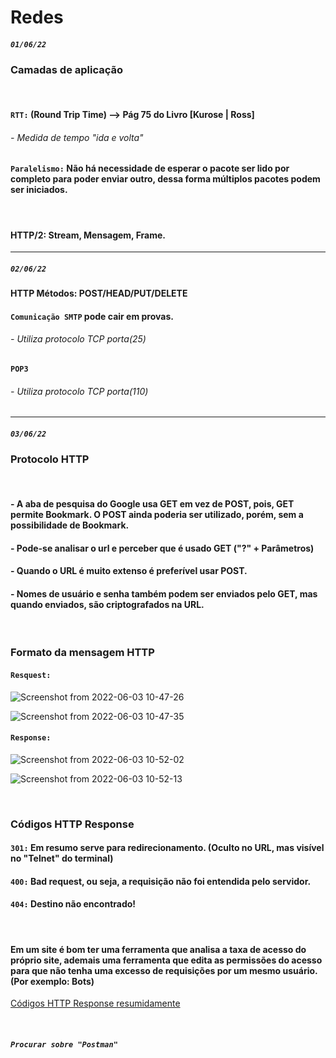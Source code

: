 # Redes

##### `01/06/22`

### Camadas de aplicação
</br>

#### `RTT:` (Round Trip Time) --> Pág 75 do Livro [Kurose | Ross]

###### - Medida de tempo "ida e volta"

#### `Paralelismo:` Não há necessidade de esperar o pacote ser lido por completo para poder enviar outro, dessa forma múltiplos pacotes podem ser iniciados.
</br>

#### HTTP/2: Stream, Mensagem, Frame.

---

##### `02/06/22`

#### HTTP Métodos: POST/HEAD/PUT/DELETE

#### `Comunicação SMTP` pode cair em provas.
###### - Utiliza protocolo TCP porta(25)

#### `POP3`
###### - Utiliza protocolo TCP porta(110)


---

##### `03/06/22`

### Protocolo HTTP
</br>

#### - A aba de pesquisa do Google usa GET em vez de POST, pois, GET permite Bookmark. O POST ainda poderia ser utilizado, porém, sem a possibilidade de Bookmark.
#### - Pode-se analisar o url e perceber que é usado GET ("?" + Parâmetros)
#### - Quando o URL é muito extenso é preferível usar POST.
#### - Nomes de usuário e senha também podem ser enviados pelo GET, mas quando enviados, são criptografados na URL.

</br>

### Formato da mensagem HTTP
#### `Resquest:`
<p
   
![Screenshot from 2022-06-03 10-47-26](https://user-images.githubusercontent.com/66181571/171866978-45d2f678-0066-429e-9b46-d6460de005ed.png)
   
![Screenshot from 2022-06-03 10-47-35](https://user-images.githubusercontent.com/66181571/171867352-296044e0-a0a5-4148-905f-72d6556af8fb.png)

</p>

#### `Response:`
<p

![Screenshot from 2022-06-03 10-52-02](https://user-images.githubusercontent.com/66181571/171867720-4ba2f77d-0463-46e3-95bd-9a0279b8fd7a.png)
   
![Screenshot from 2022-06-03 10-52-13](https://user-images.githubusercontent.com/66181571/171867746-c13e37eb-156b-4a73-9035-70995ae064d2.png)

   
</p>

</br>

### Códigos HTTP Response
#### `301:` Em resumo serve para redirecionamento. (Oculto no URL, mas visível no "Telnet" do terminal)
#### `400:` Bad request, ou seja, a requisição não foi entendida pelo servidor.
#### `404:` Destino não encontrado!

</br>

#### Em um site é bom ter uma ferramenta que analisa a taxa de acesso do próprio site, ademais uma ferramenta que edita as permissões do acesso para que não tenha uma excesso de requisições por um mesmo usuário. (Por exemplo: Bots)

<a href="https://http.cat/"> Códigos HTTP Response resumidamente </a>

</br>

##### `Procurar sobre "Postman"`




